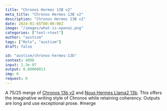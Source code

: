 ```yaml
---
title: "Chronos Hermes 13B v2"
meta_title: "Chronos Hermes 13B v2"
description: "Chronos Hermes 13B v2"
date: 2024-01-05T00:00:00Z
image: "/images/what-is-openai.png"
categories: ["text->text"]
author: "austism"
tags: ["Role", "austism"]
draft: false

id: "austism/chronos-hermes-13b"
context: 4096
input: 1.3e-07
output: 0.00000013
img: 0
request: 0
---
```


A 75/25 merge of [Chronos 13b v2](https://huggingface.co/elinas/chronos-13b-v2) and [Nous Hermes Llama2 13b](/models/nousresearch/nous-hermes-llama2-13b). This offers the imaginative writing style of Chronos while retaining coherency. Outputs are long and use exceptional prose. #merge


